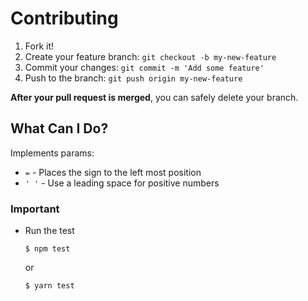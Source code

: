 # Contributing

1. Fork it!
2. Create your feature branch: `git checkout -b my-new-feature`
3. Commit your changes: `git commit -m 'Add some feature'`
4. Push to the branch: `git push origin my-new-feature`

**After your pull request is merged**, you can safely delete your branch.

## What Can I Do?

Implements params:

- `=` - Places the sign to the left most position
- `' '` - Use a leading space for positive numbers

### Important

- Run the test

    ```console
    $ npm test
    ```

    or

    ```console
    $ yarn test
    ```

